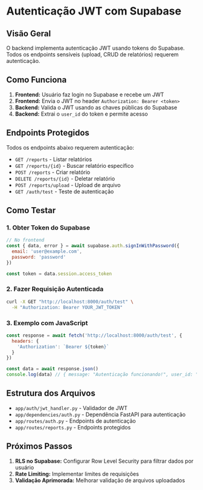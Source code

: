 # Autenticação JWT com Supabase

## Visão Geral

O backend implementa autenticação JWT usando tokens do Supabase. Todos os endpoints sensíveis (upload, CRUD de relatórios) requerem autenticação.

## Como Funciona

1. **Frontend:** Usuário faz login no Supabase e recebe um JWT
2. **Frontend:** Envia o JWT no header `Authorization: Bearer <token>`
3. **Backend:** Valida o JWT usando as chaves públicas do Supabase
4. **Backend:** Extrai o `user_id` do token e permite acesso

## Endpoints Protegidos

Todos os endpoints abaixo requerem autenticação:

- `GET /reports` - Listar relatórios
- `GET /reports/{id}` - Buscar relatório específico
- `POST /reports` - Criar relatório
- `DELETE /reports/{id}` - Deletar relatório
- `POST /reports/upload` - Upload de arquivo
- `GET /auth/test` - Teste de autenticação

## Como Testar

### 1. Obter Token do Supabase

```javascript
// No frontend
const { data, error } = await supabase.auth.signInWithPassword({
  email: 'user@example.com',
  password: 'password'
})

const token = data.session.access_token
```

### 2. Fazer Requisição Autenticada

```bash
curl -X GET "http://localhost:8000/auth/test" \
  -H "Authorization: Bearer YOUR_JWT_TOKEN"
```

### 3. Exemplo com JavaScript

```javascript
const response = await fetch('http://localhost:8000/auth/test', {
  headers: {
    'Authorization': `Bearer ${token}`
  }
})

const data = await response.json()
console.log(data) // { message: "Autenticação funcionando!", user_id: "...", authenticated: true }
```

## Estrutura dos Arquivos

- `app/auth/jwt_handler.py` - Validador de JWT
- `app/dependencies/auth.py` - Dependência FastAPI para autenticação
- `app/routes/auth.py` - Endpoints de autenticação
- `app/routes/reports.py` - Endpoints protegidos

## Próximos Passos

1. **RLS no Supabase:** Configurar Row Level Security para filtrar dados por usuário
2. **Rate Limiting:** Implementar limites de requisições
3. **Validação Aprimorada:** Melhorar validação de arquivos uploadados 